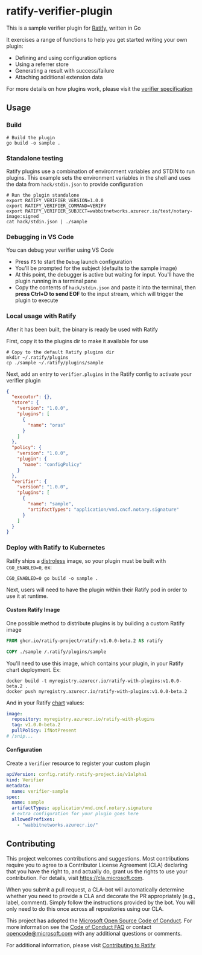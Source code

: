 # ratify-verifier-plugin

This is a sample verifier plugin for [Ratify](https://github.com/ratify-project/ratify), written in Go

It exercises a range of functions to help you get started writing your own plugin:

- Defining and using configuration options
- Using a referrer store
- Generating a result with success/failure
- Attaching additional extension data

For more details on how plugins work, please visit the [verifier specification](https://github.com/ratify-project/ratify/blob/main/docs/verifier.md)

## Usage

### Build

```shell
# Build the plugin
go build -o sample .
```

### Standalone testing

Ratify plugins use a combination of environment variables and STDIN to run plugins. This example sets the environment variables in the shell and uses the data from `hack/stdin.json` to provide configuration

```shell
# Run the plugin standalone
export RATIFY_VERIFIER_VERSION=1.0.0
export RATIFY_VERIFIER_COMMAND=VERIFY
export RATIFY_VERIFIER_SUBJECT=wabbitnetworks.azurecr.io/test/notary-image:signed
cat hack/stdin.json | ./sample
```

### Debugging in VS Code

You can debug your verifier using VS Code

- Press `F5` to start the `Debug` launch configuration
- You'll be prompted for the subject (defaults to the sample image)
- At this point, the debugger is active but waiting for input. You'll have the plugin running in a terminal pane
- Copy the contents of `hack/stdin.json` and paste it into the terminal, then **press Ctrl+D to send EOF** to the input stream, which will trigger the plugin to execute

### Local usage with Ratify

After it has been built, the binary is ready be used with Ratify

First, copy it to the plugins dir to make it available for use

```shell
# Copy to the default Ratify plugins dir
mkdir ~/.ratify/plugins
cp ./sample ~/.ratify/plugins/sample
```

Next, add an entry to `verifier.plugins` in the Ratify config to activate your verifier plugin

```json
{
  "executor": {},
  "store": {
    "version": "1.0.0",
    "plugins": [
      {
        "name": "oras"
      }
    ]
  },
  "policy": {
    "version": "1.0.0",
    "plugin": {
      "name": "configPolicy"
    }
  },
  "verifier": {
    "version": "1.0.0",
    "plugins": [
      {
        "name": "sample",
        "artifactTypes": "application/vnd.cncf.notary.signature"
      }
    ]
  }
}
```

### Deploy with Ratify to Kubernetes

Ratify ships a [distroless](https://github.com/GoogleContainerTools/distroless) image, so your plugin must be built with `CGO_ENABLED=0`, ex:

```shell
CGO_ENABLED=0 go build -o sample .
```

Next, users will need to have the plugin within their Ratify pod in order to use it at runtime.

#### Custom Ratify Image

One possible method to distribute plugins is by building a custom Ratify image

```Dockerfile
FROM ghcr.io/ratify-project/ratify:v1.0.0-beta.2 AS ratify

COPY ./sample /.ratify/plugins/sample
```

You'll need to use this image, which contains your plugin, in your Ratify chart deployment. Ex:

```shell
docker build -t myregistry.azurecr.io/ratify-with-plugins:v1.0.0-beta.2 .
docker push myregistry.azurecr.io/ratify-with-plugins:v1.0.0-beta.2
```

And in your Ratify [chart](https://github.com/ratify-project/ratify/tree/main/charts/ratify) values:

```yaml
image:
  repository: myregistry.azurecr.io/ratify-with-plugins
  tag: v1.0.0-beta.2
  pullPolicy: IfNotPresent
# /snip...
```

#### Configuration

Create a `Verifier` resource to register your custom plugin

```yaml
apiVersion: config.ratify.ratify-project.io/v1alpha1
kind: Verifier
metadata:
  name: verifier-sample
spec:
  name: sample
  artifactTypes: application/vnd.cncf.notary.signature
  # extra configuration for your plugin goes here
  allowedPrefixes:
    - "wabbitnetworks.azurecr.io/"
```

## Contributing

This project welcomes contributions and suggestions. Most contributions require you to
agree to a Contributor License Agreement (CLA) declaring that you have the right to,
and actually do, grant us the rights to use your contribution. For details, visit
<https://cla.microsoft.com>.

When you submit a pull request, a CLA-bot will automatically determine whether you need
to provide a CLA and decorate the PR appropriately (e.g., label, comment). Simply follow the
instructions provided by the bot. You will only need to do this once across all repositories using our CLA.

This project has adopted the [Microsoft Open Source Code of Conduct](https://opensource.microsoft.com/codeofconduct/).
For more information see the [Code of Conduct FAQ](https://opensource.microsoft.com/codeofconduct/faq/)
or contact [opencode@microsoft.com](mailto:opencode@microsoft.com) with any additional questions or comments.

For additional information, please visit [Contributing to Ratify](https://github.com/ratify-project/ratify/blob/main/CONTRIBUTING.md)
